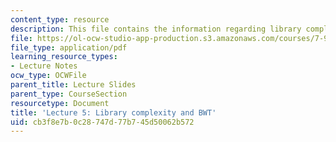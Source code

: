```yaml
---
content_type: resource
description: This file contains the information regarding library complexity and BWT.
file: https://ol-ocw-studio-app-production.s3.amazonaws.com/courses/7-91j-foundations-of-computational-and-systems-biology-spring-2014/cb3f8e7b0c28747d77b745d50062b572_MIT7_91JS14_Lecture5.pdf
file_type: application/pdf
learning_resource_types:
- Lecture Notes
ocw_type: OCWFile
parent_title: Lecture Slides
parent_type: CourseSection
resourcetype: Document
title: 'Lecture 5: Library complexity and BWT'
uid: cb3f8e7b-0c28-747d-77b7-45d50062b572
---
```

